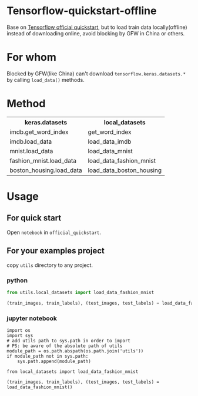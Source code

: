 # Tensorflow-quickstart-offline
Base on [Tensorflow official quickstart][tensorflow-docs], but to load train data locally(offline) instead of downloading online, avoid blocking by GFW in China or others.

# For whom
Blocked by GFW(like China) can't download `tensorflow.keras.datasets.*` by calling `load_data()` methods.

# Method
<table class="tg">
  <tr>
    <th class="tg-88nc">keras.datasets</th>
    <th class="tg-88nc">local_datasets</th>
  </tr>
  <tr>
    <td class="tg-0pky">imdb.get_word_index</td>
    <td class="tg-0pky">get_word_index</td>
  </tr>
  <tr>
    <td class="tg-0pky">imdb.load_data</td>
    <td class="tg-0pky">load_data_imdb</td>
  </tr>
  <tr>
    <td class="tg-0pky">mnist.load_data</td>
    <td class="tg-0pky">load_data_mnist</td>
  </tr>
  <tr>
    <td class="tg-0pky">fashion_mnist.load_data</td>
    <td class="tg-0pky">load_data_fashion_mnist</td>
  </tr>
  <tr>
    <td class="tg-0pky">boston_housing.load_data</td>
    <td class="tg-0pky">load_data_boston_housing</td>
  </tr>
</table>


# Usage

## For quick start

Open `notebook` in `official_quickstart`.

## For your examples project

copy `utils` directory to any project.

### python
```python
from utils.local_datasets import load_data_fashion_mnist

(train_images, train_labels), (test_images, test_labels) = load_data_fashion_mnist()
```

### jupyter notebook
```jupyter
import os
import sys
# add utils path to sys.path in order to import
# PS: be aware of the absolute path of utils
module_path = os.path.abspath(os.path.join('utils'))
if module_path not in sys.path:
    sys.path.append(module_path)
    
from local_datasets import load_data_fashion_mnist

(train_images, train_labels), (test_images, test_labels) = load_data_fashion_mnist()
```


[tensorflow-docs]: https://github.com/tensorflow/docs
